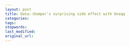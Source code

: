 ```yaml
---
layout: post
title: Data::Dumper's surprising side effect with Useqq
categories:
tags:
stopwords:
last_modified:
original_url: 
---
```


<!--more-->

